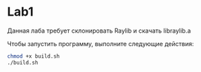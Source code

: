 # Lab1

Данная лаба требует склонировать Raylib и скачать libraylib.a

Чтобы запустить программу, выполните следующие действия:

```sh
chmod +x build.sh
./build.sh
```
